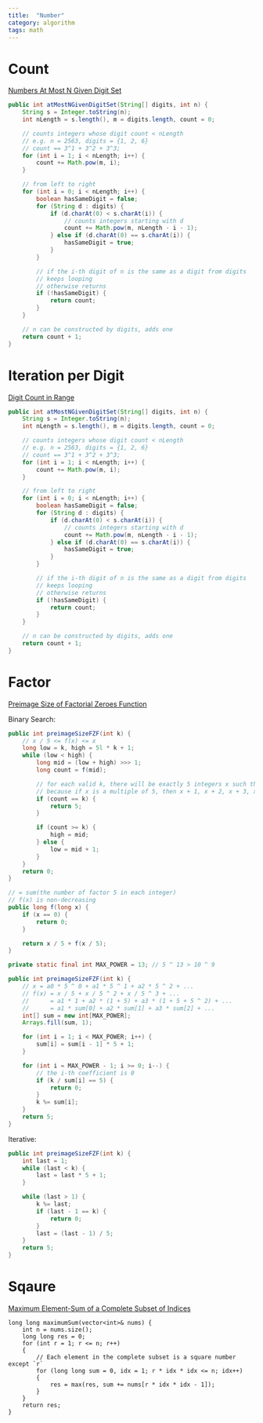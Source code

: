 ```yaml
---
title:  "Number"
category: algorithm
tags: math
---
```

# Count

[Numbers At Most N Given Digit Set][numbers-at-most-n-given-digit-set]

```java
public int atMostNGivenDigitSet(String[] digits, int n) {
    String s = Integer.toString(n);
    int nLength = s.length(), m = digits.length, count = 0;

    // counts integers whose digit count < nLength
    // e.g. n = 2563, digits = {1, 2, 6}
    // count == 3^1 + 3^2 + 3^3;
    for (int i = 1; i < nLength; i++) {
        count += Math.pow(m, i);
    }

    // from left to right
    for (int i = 0; i < nLength; i++) {
        boolean hasSameDigit = false;
        for (String d : digits) {
            if (d.charAt(0) < s.charAt(i)) {
                // counts integers starting with d
                count += Math.pow(m, nLength - i - 1);
            } else if (d.charAt(0) == s.charAt(i)) {
                hasSameDigit = true;
            }
        }

        // if the i-th digit of n is the same as a digit from digits
        // keeps looping
        // otherwise returns
        if (!hasSameDigit) {
            return count;
        }
    }

    // n can be constructed by digits, adds one
    return count + 1;
}
```

# Iteration per Digit

[Digit Count in Range][digit-count-in-range]

```java
public int atMostNGivenDigitSet(String[] digits, int n) {
    String s = Integer.toString(n);
    int nLength = s.length(), m = digits.length, count = 0;

    // counts integers whose digit count < nLength
    // e.g. n = 2563, digits = {1, 2, 6}
    // count == 3^1 + 3^2 + 3^3;
    for (int i = 1; i < nLength; i++) {
        count += Math.pow(m, i);
    }

    // from left to right
    for (int i = 0; i < nLength; i++) {
        boolean hasSameDigit = false;
        for (String d : digits) {
            if (d.charAt(0) < s.charAt(i)) {
                // counts integers starting with d
                count += Math.pow(m, nLength - i - 1);
            } else if (d.charAt(0) == s.charAt(i)) {
                hasSameDigit = true;
            }
        }

        // if the i-th digit of n is the same as a digit from digits
        // keeps looping
        // otherwise returns
        if (!hasSameDigit) {
            return count;
        }
    }

    // n can be constructed by digits, adds one
    return count + 1;
}
```

# Factor

[Preimage Size of Factorial Zeroes Function][preimage-size-of-factorial-zeroes-function]

Binary Search:

```java
public int preimageSizeFZF(int k) {
    // x / 5 <= f(x) <= x
    long low = k, high = 5l * k + 1;
    while (low < high) {
        long mid = (low + high) >>> 1;
        long count = f(mid);

        // for each valid k, there will be exactly 5 integers x such that f(x) == k,
        // because if x is a multiple of 5, then x + 1, x + 2, x + 3, x + 4 will have no factor of 5
        if (count == k) {
            return 5;
        }

        if (count >= k) {
            high = mid;
        } else {
            low = mid + 1;
        }
    }
    return 0;
}

// = sum(the number of factor 5 in each integer)
// f(x) is non-decreasing
public long f(long x) {
    if (x == 0) {
        return 0;
    }

    return x / 5 + f(x / 5);
}
```

```java
private static final int MAX_POWER = 13; // 5 ^ 13 > 10 ^ 9

public int preimageSizeFZF(int k) {
    // x = a0 * 5 ^ 0 + a1 * 5 ^ 1 + a2 * 5 ^ 2 + ...
    // f(x) = x / 5 + x / 5 ^ 2 + x / 5 ^ 3 + ...
    //      = a1 * 1 + a2 * (1 + 5) + a3 * (1 + 5 + 5 ^ 2) + ...
    //      = a1 * sum[0] + a2 * sum[1] + a3 * sum[2] + ...
    int[] sum = new int[MAX_POWER];
    Arrays.fill(sum, 1);

    for (int i = 1; i < MAX_POWER; i++) {
        sum[i] = sum[i - 1] * 5 + 1;
    }

    for (int i = MAX_POWER - 1; i >= 0; i--) {
        // the i-th coefficient is 0
        if (k / sum[i] == 5) {
            return 0;
        }
        k %= sum[i];
    }
    return 5;
}
```

Iterative:

```java
public int preimageSizeFZF(int k) {
    int last = 1;
    while (last < k) {
        last = last * 5 + 1;
    }

    while (last > 1) {
        k %= last;
        if (last - 1 == k) {
            return 0;
        }
        last = (last - 1) / 5;
    }
    return 5;
}
```

# Sqaure

[Maximum Element-Sum of a Complete Subset of Indices][maximum-element-sum-of-a-complete-subset-of-indices]

```
long long maximumSum(vector<int>& nums) {
    int n = nums.size();
    long long res = 0;
    for (int r = 1; r <= n; r++)
    {
        // Each element in the complete subset is a square number except `r`
        for (long long sum = 0, idx = 1; r * idx * idx <= n; idx++)
        {
            res = max(res, sum += nums[r * idx * idx - 1]);
        }
    }
    return res;
}
```

[digit-count-in-range]: https://leetcode.com/problems/digit-count-in-range/
[maximum-element-sum-of-a-complete-subset-of-indices]: https://leetcode.com/problems/maximum-element-sum-of-a-complete-subset-of-indices/
[numbers-at-most-n-given-digit-set]: https://leetcode.com/problems/numbers-at-most-n-given-digit-set/
[preimage-size-of-factorial-zeroes-function]: https://leetcode.com/problems/preimage-size-of-factorial-zeroes-function/
